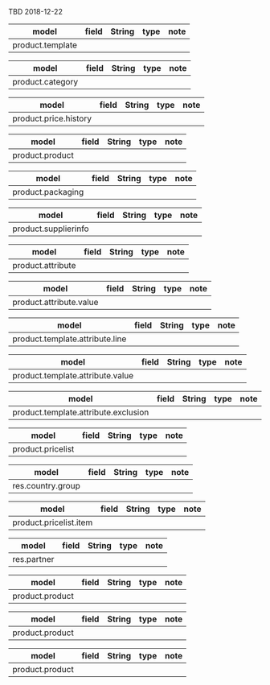 TBD 2018-12-22

model|field|String|type|note
-----|-----|------|----|----
product.template||||



model|field|String|type|note
-----|-----|------|----|----
product.category||||


model|field|String|type|note
-----|-----|------|----|----
product.price.history||||


model|field|String|type|note
-----|-----|------|----|----
product.product||||



model|field|String|type|note
-----|-----|------|----|----
product.packaging||||


model|field|String|type|note
-----|-----|------|----|----
product.supplierinfo||||


model|field|String|type|note
-----|-----|------|----|----
product.attribute||||


model|field|String|type|note
-----|-----|------|----|----
product.attribute.value||||


model|field|String|type|note
-----|-----|------|----|----
product.template.attribute.line||||


model|field|String|type|note
-----|-----|------|----|----
product.template.attribute.value||||


model|field|String|type|note
-----|-----|------|----|----
product.template.attribute.exclusion||||


model|field|String|type|note
-----|-----|------|----|----
product.pricelist||||


model|field|String|type|note
-----|-----|------|----|----
res.country.group||||


model|field|String|type|note
-----|-----|------|----|----
product.pricelist.item||||


model|field|String|type|note
-----|-----|------|----|----
res.partner||||


model|field|String|type|note
-----|-----|------|----|----
product.product||||


model|field|String|type|note
-----|-----|------|----|----
product.product||||


model|field|String|type|note
-----|-----|------|----|----
product.product||||


